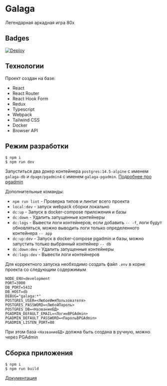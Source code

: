 # Galaga

Легендарная аркадная игра 80х

## Badges

[![Deploy](https://github.com/DVAA-team/galaga/actions/workflows/deploy.yml/badge.svg?branch=main)](https://github.com/DVAA-team/galaga/actions/workflows/deploy.yml)

## Технологии

Проект создан на базе:

- React
- React Router
- React Hook Form
- Redux
- Typescript
- Webpack
- Tailwind CSS
- Docker
- Browser API

## Режим разработки

```
$ npm i
$ npm run dev
```

Запуститься два докер контейнера `postgres:14.5-alpine` c именем `galaga-db` и `dpage/pgadmin4` c именем `galaga-pgadmin`. [Подробнее про pgadmin](https://www.pgadmin.org/screenshots/#9)

Дополнительные команды:

- `npm run lint` - Проверка типов и линтиг всего проекта
- `local:dev` - запуск webpack сборки локально
- `dc:up` - Запуск в docker-compose приложения и базы
- `dc:down` - Удалить запущенные контейнеры
- `dc:logs` - Вывести логи контейнеров, если добавить `-- -f`, логи будут обновляться, можно выводить логи только определенного контейнера `-- app`
- `dc:up:dev` - Запуск в docker-compose pgadmin и базы, можно запустить только выбранный контейнер `-- db`
- `dc:down:dev` - Удалить запущенные контейнеры
- `dc:logs:dev` - Вывести логи контейнеров

Для корректного запуска необходимо создать файл `.env` в корне проекта со следующим содержимым

```
NODE_ENV=development
PORT=3000
DB_PORT=5432
DB_HOST=db
DEBUG="galaga:*"
POSTGRES_USER=<ЛюбоеИмяПользователя>
POSTGRES_PASSWORD=<ЛюбойПароль>
POSTGRES_DB=<НазваниеБД>
PGADMIN_DEFAULT_EMAIL=<ЛогинВPGAdmin>
PGADMIN_DEFAULT_PASSWORD=<ПарольВPGAdmin>
PGADMIN_LISTEN_PORT=80
```

При этом база `<НазваниеБД>` должна быть создана в ручную, можно через PGAdmin

## Сборка приложения

```
$ npm i
$ npm run build
```

[Документация](docs/README.md)
